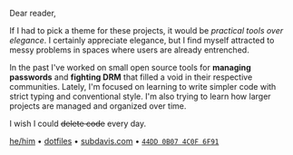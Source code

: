 Dear reader,

If I had to pick a theme for these projects, it would be *practical tools over elegance*.  I certainly appreciate elegance, but I find myself attracted to messy problems in spaces where users are already entrenched.

In the past I've worked on small open source tools for **managing passwords** and **fighting DRM** that filled a void in their respective communities.  Lately, I'm focused on learning to write simpler code with strict typing and conventional style.   I'm also trying to learn how larger projects are managed and organized over time.

I wish I could ~~delete code~~ every day.

[he/him](https://www.mypronouns.org/he-him) • [dotfiles](https://github.com/subdavis/dotfiles) • [subdavis.com](https://subdavis.com) • [`44DD 0B07 4C0F 6F91`](https://subdavis.com/history/key.txt)

